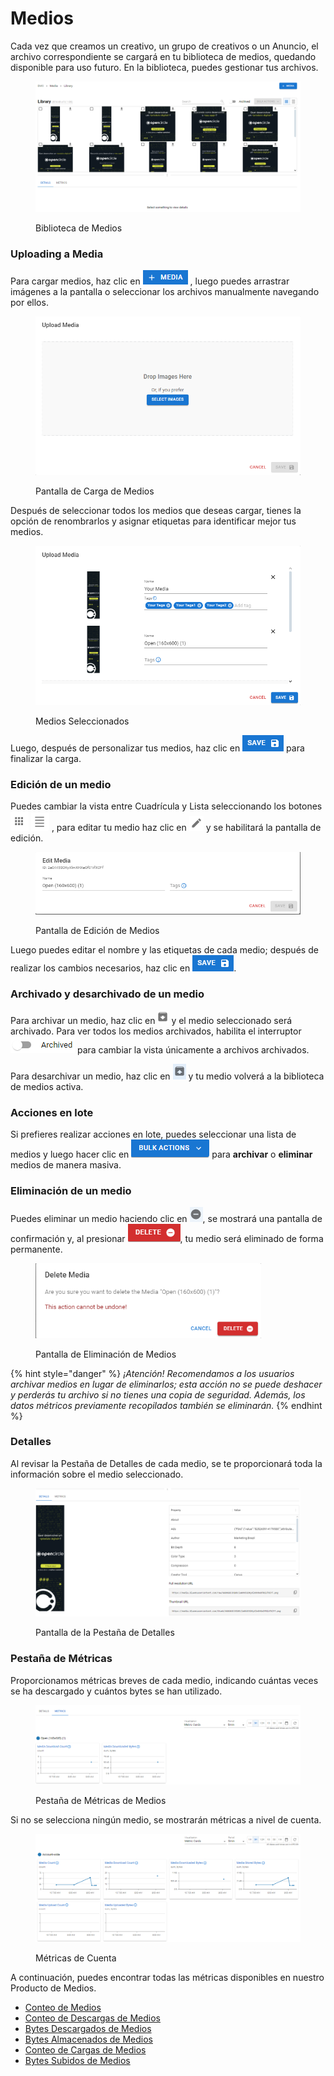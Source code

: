 # Medios

Cada vez que creamos un creativo, un grupo de creativos o un Anuncio, el archivo correspondiente se cargará en tu biblioteca de medios, quedando disponible para uso futuro. En la biblioteca, puedes gestionar tus archivos.

<figure><img src="../../.gitbook/assets/image (990).png" alt=""><figcaption><p>Biblioteca de Medios</p></figcaption></figure>

### Uploading a Media

Para cargar medios, haz clic en ![Upload Media](<../../.gitbook/assets/image (991).png>) , luego puedes arrastrar imágenes a la pantalla o seleccionar los archivos manualmente navegando por ellos.

<figure><img src="../../.gitbook/assets/image (165).png" alt="" width="539"><figcaption><p>Pantalla de Carga de Medios</p></figcaption></figure>

Después de seleccionar todos los medios que deseas cargar, tienes la opción de renombrarlos y asignar etiquetas para identificar mejor tus medios.

<figure><img src="../../.gitbook/assets/image (166).png" alt="" width="539"><figcaption><p>Medios Seleccionados</p></figcaption></figure>

Luego, después de personalizar tus medios, haz clic en ![Save](<../../.gitbook/assets/image (992).png>) para finalizar la carga.

### Edición de un medio

Puedes cambiar la vista entre Cuadrícula y Lista seleccionando los botones <img src="../../.gitbook/assets/image (282).png" alt="Grid View" data-size="line"> <img src="../../.gitbook/assets/image (283).png" alt="List View" data-size="line"> , para editar tu medio haz clic en <img src="../../.gitbook/assets/image (284).png" alt="" data-size="line"> y se habilitará la pantalla de edición.

<figure><img src="../../.gitbook/assets/image (285).png" alt=""><figcaption><p>Pantalla de Edición de Medios</p></figcaption></figure>

Luego puedes editar el nombre y las etiquetas de cada medio; después de realizar los cambios necesarios, haz clic en ![Save](<../../.gitbook/assets/image (992).png>).

### Archivado y desarchivado de un medio

Para archivar un medio, haz clic en <img src="../../.gitbook/assets/image (286).png" alt="Archive" data-size="line"> y el medio seleccionado será archivado. Para ver todos los medios archivados, habilita el interruptor <img src="../../.gitbook/assets/image (287).png" alt="" data-size="line"> para cambiar la vista únicamente a archivos archivados.

Para desarchivar un medio, haz clic en <img src="../../.gitbook/assets/image (288).png" alt="Unarchive" data-size="line"> y tu medio volverá a la biblioteca de medios activa.

### Acciones en lote

Si prefieres realizar acciones en lote, puedes seleccionar una lista de medios y luego hacer clic en <img src="../../.gitbook/assets/image (292).png" alt="Bulk Actions" data-size="line"> para **archivar** o **eliminar** medios de manera masiva.

### Eliminación de un medio

Puedes eliminar un medio haciendo clic en <img src="../../.gitbook/assets/image (289).png" alt="Delete" data-size="line">, se mostrará una pantalla de confirmación y, al presionar ![](<../../.gitbook/assets/image (291).png>), tu medio será eliminado de forma permanente.

<figure><img src="../../.gitbook/assets/image (290).png" alt="" width="361"><figcaption><p>Pantalla de Eliminación de Medios</p></figcaption></figure>

{% hint style="danger" %}
_¡Atención! Recomendamos a los usuarios archivar medios en lugar de eliminarlos; esta acción no se puede deshacer y perderás tu archivo si no tienes una copia de seguridad. Además, los datos métricos previamente recopilados también se eliminarán._
{% endhint %}

### Detalles

Al revisar la Pestaña de Detalles de cada medio, se te proporcionará toda la información sobre el medio seleccionado.

<figure><img src="../../.gitbook/assets/image (293).png" alt=""><figcaption><p>Pantalla de la Pestaña de Detalles</p></figcaption></figure>

### Pestaña de Métricas

Proporcionamos métricas breves de cada medio, indicando cuántas veces se ha descargado y cuántos bytes se han utilizado.

<figure><img src="../../.gitbook/assets/image (294).png" alt=""><figcaption><p>Pestaña de Métricas de Medios</p></figcaption></figure>

Si no se selecciona ningún medio, se mostrarán métricas a nivel de cuenta.

<figure><img src="../../.gitbook/assets/image (296).png" alt=""><figcaption><p>Métricas de Cuenta</p></figcaption></figure>

A continuación, puedes encontrar todas las métricas disponibles en nuestro Producto de Medios.

* [Conteo de Medios](media-metrics.md#conteo-de-medios)
* [Conteo de Descargas de Medios](media-metrics.md#conteo-de-descargas-de-medios)
* [Bytes Descargados de Medios](media-metrics.md#bytes-descargados-de-medios)
* [Bytes Almacenados de Medios](media-metrics.md#metrica-de-bytes-almacenados-de-medios)
* [Conteo de Cargas de Medios](media-metrics.md#metrica-de-conteo-de-cargas-de-medios)
* [Bytes Subidos de Medios](media-metrics.md#metrica-de-bytes-subidos-de-medios)
